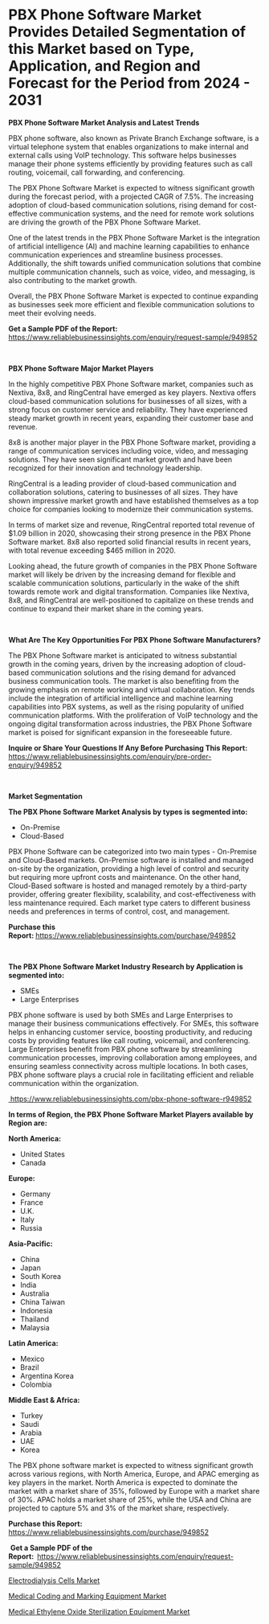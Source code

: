 <p><h1>PBX Phone Software Market Provides Detailed Segmentation of this Market based on Type, Application, and Region and Forecast for the Period from 2024 - 2031</h1></p><p><strong>PBX Phone Software Market Analysis and Latest Trends</strong></p>
<p><p>PBX phone software, also known as Private Branch Exchange software, is a virtual telephone system that enables organizations to make internal and external calls using VoIP technology. This software helps businesses manage their phone systems efficiently by providing features such as call routing, voicemail, call forwarding, and conferencing.</p><p>The PBX Phone Software Market is expected to witness significant growth during the forecast period, with a projected CAGR of 7.5%. The increasing adoption of cloud-based communication solutions, rising demand for cost-effective communication systems, and the need for remote work solutions are driving the growth of the PBX Phone Software Market.</p><p>One of the latest trends in the PBX Phone Software Market is the integration of artificial intelligence (AI) and machine learning capabilities to enhance communication experiences and streamline business processes. Additionally, the shift towards unified communication solutions that combine multiple communication channels, such as voice, video, and messaging, is also contributing to the market growth.</p><p>Overall, the PBX Phone Software Market is expected to continue expanding as businesses seek more efficient and flexible communication solutions to meet their evolving needs.</p></p>
<p><strong>Get a Sample PDF of the Report:&nbsp;</strong> <a href="https://www.reliablebusinessinsights.com/enquiry/request-sample/949852">https://www.reliablebusinessinsights.com/enquiry/request-sample/949852</a></p>
<p>&nbsp;</p>
<p><strong>PBX Phone Software Major Market Players</strong></p>
<p><p>In the highly competitive PBX Phone Software market, companies such as Nextiva, 8x8, and RingCentral have emerged as key players. Nextiva offers cloud-based communication solutions for businesses of all sizes, with a strong focus on customer service and reliability. They have experienced steady market growth in recent years, expanding their customer base and revenue.</p><p>8x8 is another major player in the PBX Phone Software market, providing a range of communication services including voice, video, and messaging solutions. They have seen significant market growth and have been recognized for their innovation and technology leadership.</p><p>RingCentral is a leading provider of cloud-based communication and collaboration solutions, catering to businesses of all sizes. They have shown impressive market growth and have established themselves as a top choice for companies looking to modernize their communication systems.</p><p>In terms of market size and revenue, RingCentral reported total revenue of $1.09 billion in 2020, showcasing their strong presence in the PBX Phone Software market. 8x8 also reported solid financial results in recent years, with total revenue exceeding $465 million in 2020.</p><p>Looking ahead, the future growth of companies in the PBX Phone Software market will likely be driven by the increasing demand for flexible and scalable communication solutions, particularly in the wake of the shift towards remote work and digital transformation. Companies like Nextiva, 8x8, and RingCentral are well-positioned to capitalize on these trends and continue to expand their market share in the coming years.</p></p>
<p>&nbsp;</p>
<p><strong>What Are The Key Opportunities For PBX Phone Software Manufacturers?</strong></p>
<p><p>The PBX Phone Software market is anticipated to witness substantial growth in the coming years, driven by the increasing adoption of cloud-based communication solutions and the rising demand for advanced business communication tools. The market is also benefiting from the growing emphasis on remote working and virtual collaboration. Key trends include the integration of artificial intelligence and machine learning capabilities into PBX systems, as well as the rising popularity of unified communication platforms. With the proliferation of VoIP technology and the ongoing digital transformation across industries, the PBX Phone Software market is poised for significant expansion in the foreseeable future.</p></p>
<p><strong>Inquire or Share Your Questions If Any Before Purchasing This Report:</strong> <a href="https://www.reliablebusinessinsights.com/enquiry/pre-order-enquiry/949852">https://www.reliablebusinessinsights.com/enquiry/pre-order-enquiry/949852</a></p>
<p>&nbsp;</p>
<p><strong>Market Segmentation</strong></p>
<p><strong>The PBX Phone Software Market Analysis by types is segmented into:</strong></p>
<p><ul><li>On-Premise</li><li>Cloud-Based</li></ul></p>
<p><p>PBX Phone Software can be categorized into two main types - On-Premise and Cloud-Based markets. On-Premise software is installed and managed on-site by the organization, providing a high level of control and security but requiring more upfront costs and maintenance. On the other hand, Cloud-Based software is hosted and managed remotely by a third-party provider, offering greater flexibility, scalability, and cost-effectiveness with less maintenance required. Each market type caters to different business needs and preferences in terms of control, cost, and management.</p></p>
<p><strong>Purchase this Report:&nbsp;</strong><a href="https://www.reliablebusinessinsights.com/purchase/949852">https://www.reliablebusinessinsights.com/purchase/949852</a></p>
<p>&nbsp;</p>
<p><strong>The PBX Phone Software Market Industry Research by Application is segmented into:</strong></p>
<p><ul><li>SMEs</li><li>Large Enterprises</li></ul></p>
<p><p>PBX phone software is used by both SMEs and Large Enterprises to manage their business communications effectively. For SMEs, this software helps in enhancing customer service, boosting productivity, and reducing costs by providing features like call routing, voicemail, and conferencing. Large Enterprises benefit from PBX phone software by streamlining communication processes, improving collaboration among employees, and ensuring seamless connectivity across multiple locations. In both cases, PBX phone software plays a crucial role in facilitating efficient and reliable communication within the organization.</p></p>
<p><a href="https://www.reliablebusinessinsights.com/pbx-phone-software-r949852">&nbsp;https://www.reliablebusinessinsights.com/pbx-phone-software-r949852</a></p>
<p><strong>In terms of Region, the PBX Phone Software Market Players available by Region are:</strong></p>
<p>
    <p> <strong> North America: </strong>
        <ul>
            <li>United States</li>
            <li>Canada</li>
        </ul>
        </p> 
    <p> <strong> Europe: </strong>
        <ul>
            <li>Germany</li>
            <li>France</li>
            <li>U.K.</li>
            <li>Italy</li>
            <li>Russia</li>
        </ul>
        </p> 
    <p> <strong> Asia-Pacific: </strong>
        <ul>
            <li>China</li>
            <li>Japan</li>
            <li>South Korea</li>
            <li>India</li>
            <li>Australia</li>
            <li>China Taiwan</li>
            <li>Indonesia</li>
            <li>Thailand</li>
            <li>Malaysia</li>
        </ul>
        </p> 
    <p> <strong> Latin America: </strong>
        <ul>
            <li>Mexico</li>
            <li>Brazil</li>
            <li>Argentina Korea</li>
            <li>Colombia</li>
        </ul>
        </p> 
    <p> <strong> Middle East & Africa: </strong>
        <ul>
            <li>Turkey</li>
            <li>Saudi</li>
            <li>Arabia</li>
            <li>UAE</li>
            <li>Korea</li>
        </ul>
    </p>
    </p>
<p><p>The PBX phone software market is expected to witness significant growth across various regions, with North America, Europe, and APAC emerging as key players in the market. North America is expected to dominate the market with a market share of 35%, followed by Europe with a market share of 30%. APAC holds a market share of 25%, while the USA and China are projected to capture 5% and 3% of the market share, respectively.</p></p>
<p><strong>Purchase this Report: </strong><a href="https://www.reliablebusinessinsights.com/purchase/949852">https://www.reliablebusinessinsights.com/purchase/949852</a></p>
<p>&nbsp;<strong>Get a Sample PDF of the Report:&nbsp;&nbsp;</strong><a href="https://www.reliablebusinessinsights.com/enquiry/request-sample/949852">https://www.reliablebusinessinsights.com/enquiry/request-sample/949852</a></p>
<p><strong></strong></p>
<p><p><a href="https://github.com/dx0328/Market-Research-Report-List-3/blob/main/electrodialysis-cells-market.md">Electrodialysis Cells Market</a></p><p><a href="https://github.com/DeonteStanton2023/Market-Research-Report-List-1/blob/main/medical-coding-and-marking-equipment-market.md">Medical Coding and Marking Equipment Market</a></p><p><a href="https://github.com/Glendatilghmankmgz0rbhwpy/Market-Research-Report-List-3/blob/main/medical-ethylene-oxide-sterilization-equipment-market.md">Medical Ethylene Oxide Sterilization Equipment Market</a></p></p>